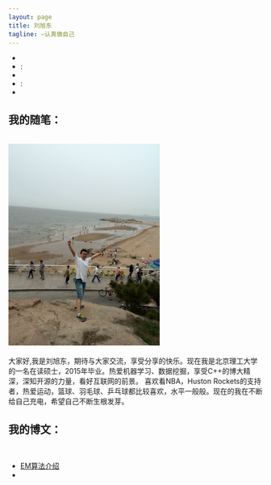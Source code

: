 ```yaml
---
layout: page
title: 刘旭东
tagline: —认真做自己
---
```

<head>
<meta http-equiv="Content-Type" content="text/html; charset=utf-8" />
<link rel="stylesheet" type="text/css" media="all" href="style.css">
<script language="javascript" type="text/javascript" src="js/js.js"></script>
<script type="text/javascript" src="http://code.jquery.com/jquery-1.6.4.min.js"></script>
<title>刘旭东的个人主页</title>
<script type="text/javascript">
$(document).ready(function() {

	// 创建两个变量，一个数组中的月和日的名称
	var monthNames = [ "一月", "二月", "三月", "四月", "五月", "六月", "七月", "八月", "九月", "十月", "十一月", "十二月" ]; 
	var dayNames= ["星期日","星期一","星期二","星期三","星期四","星期五","星期六"]

	// 创建一个对象newDate（）
	var newDate = new Date();
	// 提取当前的日期从日期对象
	newDate.setDate(newDate.getDate());
	//输出的日子，日期，月和年
	$('#Date').html(newDate.getFullYear() + " " + monthNames[newDate.getMonth()] + ' ' + newDate.getDate() + ' ' + dayNames[newDate.getDay()]);

	setInterval( function() {
		// 创建一个对象，并提取newDate（）在访问者的当前时间的秒
		var seconds = new Date().getSeconds();
		//添加前导零秒值
		$("#sec").html(( seconds < 10 ? "0" : "" ) + seconds);
	},1000);
	
	setInterval( function() {
		// 创建一个对象，并提取newDate（）在访问者的当前时间的分钟
		var minutes = new Date().getMinutes();
		// 添加前导零的分钟值
		$("#min").html(( minutes < 10 ? "0" : "" ) + minutes);
    },1000);
	
	setInterval( function() {
		// 创建一个对象，并提取newDate（）在访问者的当前时间的小时
		var hours = new Date().getHours();
		// 添加前导零的小时值
		$("#hours").html(( hours < 10 ? "0" : "" ) + hours);
    }, 1000);
	
}); 
</script>
</head>

<body>
<div id="right">
<div class="clock" style="align=center;">
	<div id="Date"></div>
	<ul>
		<li id="hours" > </li>
		<li id="point">:</li>
		<li id="min"> </li>
		<li id="point">:</li>
		<li id="sec"> </li>
	</ul>
</div>
<div id="essay">
<h2>我的随笔：</h2><br>
</div>
</div>
<div id="myself">
<div id="photo" class="jpg">
<img src="1.jpg" alt="Drawing" width="300px" />
</div>
<div id="describe" >
<br>
大家好,我是刘旭东，期待与大家交流，享受分享的快乐。现在我是北京理工大学的一名在读硕士，2015年毕业。热爱机器学习、数据挖掘，享受C++的博大精深，深知开源的力量，看好互联网的前景。
喜欢看NBA，Huston Rockets的支持者，热爱运动，篮球、羽毛球、乒乓球都比较喜欢，水平一般般。现在的我在不断给自己充电，希望自己不断生根发芽。
</div>
</div>
<div id="myblogtext">
<h2>我的博文：</h2><br>
<ul> 
<li><a href="http://www.cnblogs.com/retarded/articles/4129413.html">EM算法介绍</a></li>
<li><a href="http://www.cnblogs.com/retarded/articles/4129413.html"></a></li>
</ul>

</div>
</body>


